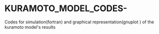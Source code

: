 # KURAMOTO_MODEL_CODES-
Codes for simulation(fortran) and graphical representation(gnuplot ) of the kuramoto model's results
